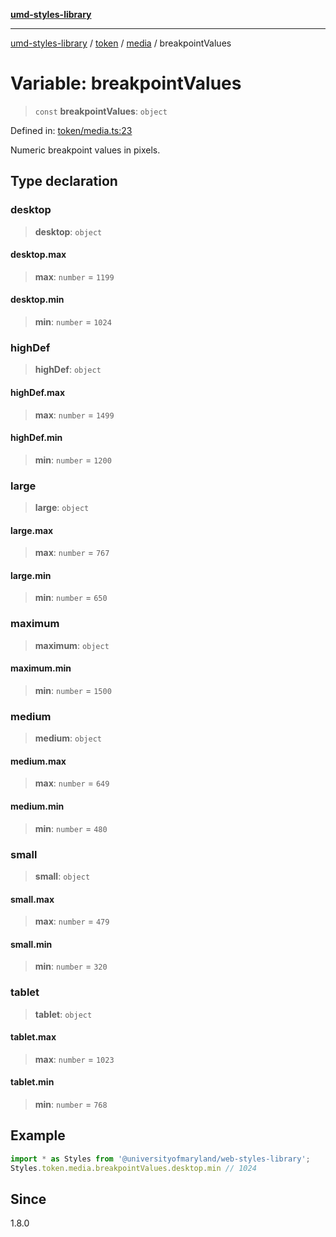 [**umd-styles-library**](../../../../README.md)

***

[umd-styles-library](../../../../modules.md) / [token](../../../README.md) / [media](../README.md) / breakpointValues

# Variable: breakpointValues

> `const` **breakpointValues**: `object`

Defined in: [token/media.ts:23](https://github.com/UMD-Digital/design-system/blob/2d95010ba8e3e1595ebab66599330577b600c5fb/packages/styles/source/token/media.ts#L23)

Numeric breakpoint values in pixels.

## Type declaration

### desktop

> **desktop**: `object`

#### desktop.max

> **max**: `number` = `1199`

#### desktop.min

> **min**: `number` = `1024`

### highDef

> **highDef**: `object`

#### highDef.max

> **max**: `number` = `1499`

#### highDef.min

> **min**: `number` = `1200`

### large

> **large**: `object`

#### large.max

> **max**: `number` = `767`

#### large.min

> **min**: `number` = `650`

### maximum

> **maximum**: `object`

#### maximum.min

> **min**: `number` = `1500`

### medium

> **medium**: `object`

#### medium.max

> **max**: `number` = `649`

#### medium.min

> **min**: `number` = `480`

### small

> **small**: `object`

#### small.max

> **max**: `number` = `479`

#### small.min

> **min**: `number` = `320`

### tablet

> **tablet**: `object`

#### tablet.max

> **max**: `number` = `1023`

#### tablet.min

> **min**: `number` = `768`

## Example

```typescript
import * as Styles from '@universityofmaryland/web-styles-library';
Styles.token.media.breakpointValues.desktop.min // 1024
```

## Since

1.8.0
